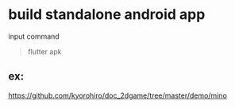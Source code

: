 # build standalone android app

input command
> flutter apk 


## ex:

https://github.com/kyorohiro/doc_2dgame/tree/master/demo/mino

